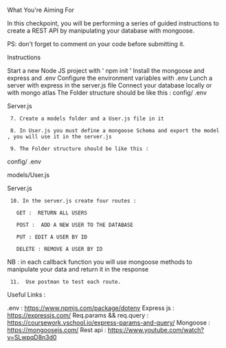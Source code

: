 What You're Aiming For

In this checkpoint, you will be performing a series of guided instructions to create a REST API by manipulating your database with mongoose.

PS: don't forget to comment on your code before submitting it.

Instructions

Start a new Node JS project  with ‘ npm init ‘
Install the mongoose and express and  .env
Configure the environment variables with .env
Lunch a server with express in the server.js file
Connect your database locally or with mongo atlas
The Folder structure should be like this :
config/ .env

Server.js

     7. Create a models folder and a User.js file in it 

     8. In User.js you must define a mongoose Schema and export the model , you will use it in the server.js

     9. The Folder structure should be like this : 

config/ .env

models/User.js

Server.js

     10. In the server.js create four routes : 

       GET :  RETURN ALL USERS 

       POST :  ADD A NEW USER TO THE DATABASE 

       PUT : EDIT A USER BY ID 

       DELETE : REMOVE A USER BY ID 

NB : in each callback function you will use mongoose methods to manipulate your data and return it in the response

     11.  Use postman to test each route.

  Useful Links :

.env : <https://www.npmjs.com/package/dotenv>
Express js : <https://expressjs.com/>
Req.params && req.query : <https://coursework.vschool.io/express-params-and-query/>
Mongoose : <https://mongoosejs.com/>
Rest api : <https://www.youtube.com/watch?v=SLwpqD8n3d0>
